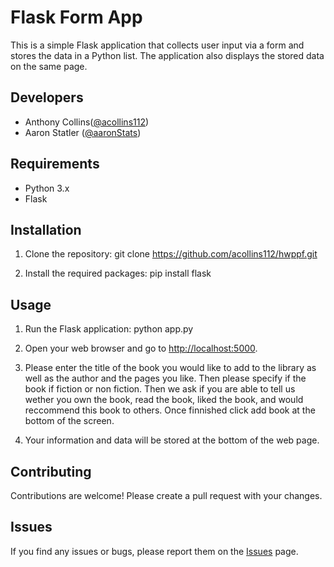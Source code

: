 # Flask Form App

This is a simple Flask application that collects user input via a form and stores the data in a Python list. The application also displays the stored data on the same page.

## Developers

- Anthony Collins([@acollins112](https://github.com/acollins112))
- Aaron Statler ([@aaronStats](https://github.com/aaronStats))

## Requirements

- Python 3.x
- Flask

## Installation

1. Clone the repository:
git clone https://github.com/acollins112/hwppf.git

2. Install the required packages:
pip install flask

## Usage

1. Run the Flask application:
python app.py

2. Open your web browser and go to [http://localhost:5000](http://localhost:5000).

3. Please enter the title of the book you would like to add to the library as well as the author and the pages you like. Then please specify if the book if fiction or non fiction. Then we ask if you are able to tell us wether you own the book, read the book, liked the book, and would reccommend this book to others. Once finnished click add book at the bottom of the screen. 

4. Your information and data will be stored at the bottom of the web page. 

## Contributing

Contributions are welcome! Please create a pull request with your changes.

## Issues

If you find any issues or bugs, please report them on the [Issues](https://github.com/acollins112/issues) page.



